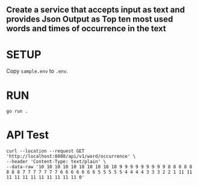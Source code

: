 ## Create a service that accepts input as text and provides Json Output as Top ten most used words and times of occurrence in the text

# SETUP

Copy `sample.env` to `.env`.

# RUN

`go run .`

# API Test
```
curl --location --request GET 'http://localhost:8080/api/v1/word/occurrence' \
--header 'Content-Type: text/plain' \
--data-raw '10 10 10 10 10 10 10 10 10 10 9 9 9 9 9 9 9 9 9 8 8 8 8 8 8 8 8 7 7 7 7 7 7 7 6 6 6 6 6 6 6 5 5 5 5 5 4 4 4 4 3 3 3 2 2 1 11 11 11 11 11 11 11 11 11 11 11 0'
```